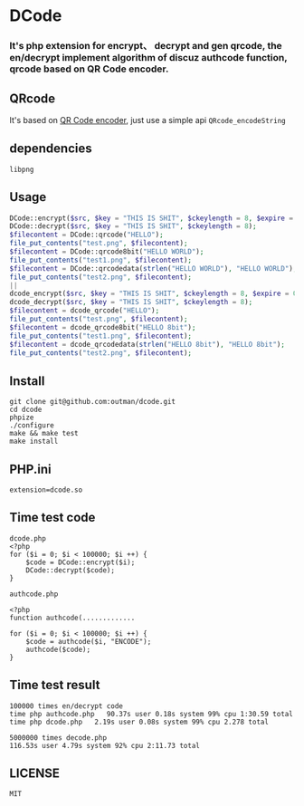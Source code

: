 # DCode

### It's php extension for encrypt、 decrypt and gen qrcode, the en/decrypt implement algorithm of discuz authcode function, qrcode based on QR Code encoder.

## QRcode

It's based on [QR Code encoder](http://fukuchi.org/works/qrencode/), just use a simple api `QRcode_encodeString`


## dependencies
```
libpng
```

## Usage

```php
DCode::encrypt($src, $key = "THIS IS SHIT", $ckeylength = 8, $expire = 0);
DCode::decrypt($src, $key = "THIS IS SHIT", $ckeylength = 8);
$filecontent = DCode::qrcode("HELLO");
file_put_contents("test.png", $filecontent);
$filecontent = DCode::qrcode8bit("HELLO WORLD");
file_put_contents("test1.png", $filecontent);
$filecontent = DCode::qrcodedata(strlen("HELLO WORLD"), "HELLO WORLD");
file_put_contents("test2.png", $filecontent);
||
dcode_encrypt($src, $key = "THIS IS SHIT", $ckeylength = 8, $expire = 0);
dcode_decrypt($src, $key = "THIS IS SHIT", $ckeylength = 8);
$filecontent = dcode_qrcode("HELLO");
file_put_contents("test.png", $filecontent);
$filecontent = dcode_qrcode8bit("HELLO 8bit");
file_put_contents("test1.png", $filecontent);
$filecontent = dcode_qrcodedata(strlen("HELLO 8bit"), "HELLO 8bit");
file_put_contents("test2.png", $filecontent);
```

## Install

```git
git clone git@github.com:outman/dcode.git
cd dcode
phpize
./configure
make && make test
make install
```

## PHP.ini
```
extension=dcode.so
```

## Time test code
```
dcode.php
<?php
for ($i = 0; $i < 100000; $i ++) {
    $code = DCode::encrypt($i);
    DCode::decrypt($code);
}

authcode.php

<?php
function authcode(.............

for ($i = 0; $i < 100000; $i ++) {
    $code = authcode($i, "ENCODE");
    authcode($code);
}
```

## Time test result
```
100000 times en/decrypt code
time php authcode.php   90.37s user 0.18s system 99% cpu 1:30.59 total
time php dcode.php   2.19s user 0.08s system 99% cpu 2.278 total

5000000 times decode.php
116.53s user 4.79s system 92% cpu 2:11.73 total
```

## LICENSE
```
MIT
```
